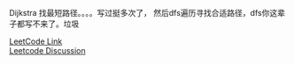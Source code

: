 Dijkstra 找最短路径。。。。写过挺多次了， 然后dfs遍历寻找合适路径，dfs你这辈子都写不来了。垃圾  

[LeetCode Link](https://leetcode.com/problems/number-of-restricted-paths-from-first-to-last-node/)  
[Leetcode Discussion](https://leetcode.com/problems/number-of-restricted-paths-from-first-to-last-node/discuss/1097359/Java-Dijkstra's-%2B-DFS-%2B-Memoization-%2B-Explanation-of-problem-description)  
